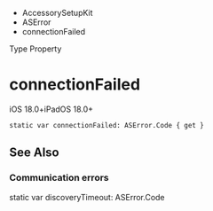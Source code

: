 

- AccessorySetupKit
- ASError
-  connectionFailed 

Type Property

# connectionFailed

iOS 18.0+iPadOS 18.0+

``` source
static var connectionFailed: ASError.Code { get }
```

## See Also

### Communication errors

static var discoveryTimeout: ASError.Code

